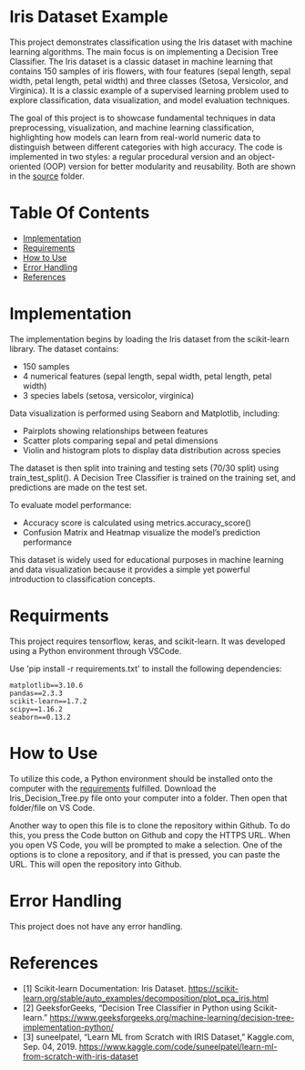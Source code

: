 # Iris Dataset Example
This project demonstrates classification using the Iris dataset with machine learning algorithms. The main focus is on implementing a Decision Tree Classifier. The Iris dataset is a classic dataset in machine learning that contains 150 samples of iris flowers, with four features (sepal length, sepal width, petal length, petal width) and three classes (Setosa, Versicolor, and Virginica). It is a classic example of a supervised learning problem used to explore classification, data visualization, and model evaluation techniques.

The goal of this project is to showcase fundamental techniques in data preprocessing, visualization, and machine learning classification, highlighting how models can learn from real-world numeric data to distinguish between different categories with high accuracy. The code is implemented in two styles: a regular procedural version and an object-oriented (OOP) version for better modularity and reusability. Both are shown in the [source](#src) folder. 

# Table Of Contents
- [Implementation](#implementation)
- [Requirements](#requirments)
- [How to Use](#how-to-use)
- [Error Handling](#error-handling)
- [References](#references)

# Implementation
The implementation begins by loading the Iris dataset from the scikit-learn library. The dataset contains:
- 150 samples
- 4 numerical features (sepal length, sepal width, petal length, petal width)
- 3 species labels (setosa, versicolor, virginica)

Data visualization is performed using Seaborn and Matplotlib, including:
- Pairplots showing relationships between features
- Scatter plots comparing sepal and petal dimensions
- Violin and histogram plots to display data distribution across species

The dataset is then split into training and testing sets (70/30 split) using train_test_split(). A Decision Tree Classifier is trained on the training set, and predictions are made on the test set.

To evaluate model performance:
- Accuracy score is calculated using metrics.accuracy_score()
- Confusion Matrix and Heatmap visualize the model’s prediction performance

This dataset is widely used for educational purposes in machine learning and data visualization because it provides a simple yet powerful introduction to classification concepts.
# Requirments 
This project requires tensorflow, keras, and scikit-learn. It was developed using a Python environment through VSCode.

Use 'pip install -r requirements.txt' to install the following dependencies:

```
matplotlib==3.10.6
pandas==2.3.3
scikit-learn==1.7.2
scipy==1.16.2
seaborn==0.13.2
```
# How to Use
To utilize this code, a Python environment should be installed onto the computer with the [requirements](#requirements) fulfilled. Download the Iris_Decision_Tree.py file onto your computer into a folder. Then open that folder/file on VS Code. 

Another way to open this file is to clone the repository within Github. To do this, you press the Code button on Github and copy the HTTPS URL. When you open VS Code, you will be prompted to make a selection. One of the options is to clone a repository, and if that is pressed, you can paste the URL. This will open the repository into Github. 

# Error Handling 
This project does not have any error handling. 

# References 
- [1] Scikit-learn Documentation: Iris Dataset. https://scikit-learn.org/stable/auto_examples/decomposition/plot_pca_iris.html
- [2] GeeksforGeeks, “Decision Tree Classifier in Python using Scikit-learn.” https://www.geeksforgeeks.org/machine-learning/decision-tree-implementation-python/
- [3] suneelpatel, “Learn ML from Scratch with IRIS Dataset,” Kaggle.com, Sep. 04, 2019. https://www.kaggle.com/code/suneelpatel/learn-ml-from-scratch-with-iris-dataset
‌
‌
